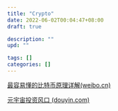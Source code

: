 ```yaml
---
title: "Crypto"
date: 2022-06-02T00:04:47+08:00
draft: true

description: ""
upd: ""

tags: []
categories: []
---
```


<!--more-->

[最容易懂的比特币原理详解(weibo.cn)](https://m.weibo.cn/status/LsjUxpUGw?from=page_1005051805250771_profile&wvr=6&mod=weibotime&type=comment&jumpfrom=weibocom)

[元宇宙投资风口 (douyin.com)](https://www.douyin.com/video/7025485100938693896)